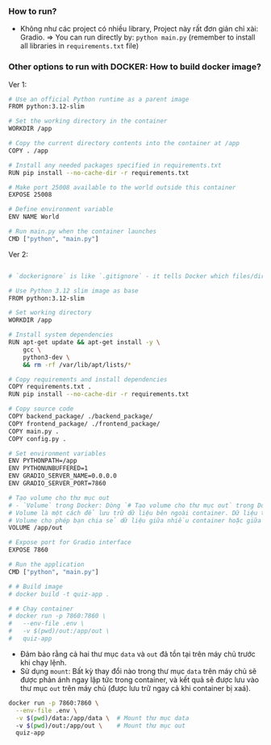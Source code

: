 
### How to run? 
- Không như các project có nhiều library, Project này rất đơn giản chỉ xài: Gradio. 
=> You can run directly by: `python main.py` (remember to install all libraries in `requirements.txt` file)

### Other options to run with DOCKER: How to build docker image? 

Ver 1: 
```bash
# Use an official Python runtime as a parent image
FROM python:3.12-slim

# Set the working directory in the container
WORKDIR /app

# Copy the current directory contents into the container at /app
COPY . /app

# Install any needed packages specified in requirements.txt
RUN pip install --no-cache-dir -r requirements.txt

# Make port 25008 available to the world outside this container
EXPOSE 25008

# Define environment variable
ENV NAME World

# Run main.py when the container launches
CMD ["python", "main.py"]
```

Ver 2: 
```bash

# `dockerignore` is like `.gitignore` - it tells Docker which files/directories to exclude when copying files into the container. Here's a recommended `.dockerignore`  for your project:

# Use Python 3.12 slim image as base
FROM python:3.12-slim

# Set working directory
WORKDIR /app

# Install system dependencies
RUN apt-get update && apt-get install -y \
    gcc \
    python3-dev \
    && rm -rf /var/lib/apt/lists/*

# Copy requirements and install dependencies
COPY requirements.txt .
RUN pip install --no-cache-dir -r requirements.txt

# Copy source code
COPY backend_package/ ./backend_package/
COPY frontend_package/ ./frontend_package/
COPY main.py .
COPY config.py .

# Set environment variables
ENV PYTHONPATH=/app
ENV PYTHONUNBUFFERED=1
ENV GRADIO_SERVER_NAME=0.0.0.0
ENV GRADIO_SERVER_PORT=7860

# Tạo volume cho thư mục out
# - `Volume` trong Docker: Dòng `# Tạo volume cho thư mục out` trong Dockerfile có nghĩa là tạo một `volume`  cho thư mục `out`. 
# Volume là một cách để lưu trữ dữ liệu bên ngoài container. Dữ liệu trong `volume` sẽ không bị mất khi container bị xóa hoặc tái tạo.
# Volume cho phép bạn chia sẻ dữ liệu giữa nhiều container hoặc giữa container và máy chủ (host).
VOLUME /app/out

# Expose port for Gradio interface
EXPOSE 7860

# Run the application
CMD ["python", "main.py"]

# # Build image
# docker build -t quiz-app .

# # Chạy container
# docker run -p 7860:7860 \
#   --env-file .env \
#   -v $(pwd)/out:/app/out \ 
#   quiz-app

```
- Đảm bảo rằng cả hai thư mục `data` và `out` đã tồn tại trên máy chủ trước khi chạy lệnh.
- Sử dụng `mount`: Bất kỳ thay đổi nào trong thư mục `data` trên máy chủ sẽ được phản ánh ngay lập tức trong container, và kết quả sẽ được lưu vào thư mục `out` trên máy chủ (được lưu trữ ngay cả khi container bị xaá).
```bash
docker run -p 7860:7860 \
  --env-file .env \
  -v $(pwd)/data:/app/data \  # Mount thư mục data
  -v $(pwd)/out:/app/out \    # Mount thư mục out
  quiz-app
```